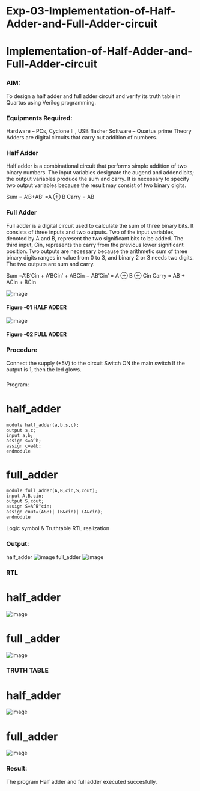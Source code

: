 # Exp-03-Implementation-of-Half-Adder-and-Full-Adder-circuit

# Implementation-of-Half-Adder-and-Full-Adder-circuit
### AIM:
To design a half adder and full adder circuit and verify its truth table in Quartus using Verilog programming.

### Equipments Required:
Hardware – PCs, Cyclone II , USB flasher
Software – Quartus prime
Theory
Adders are digital circuits that carry out addition of numbers.

### Half Adder
Half adder is a combinational circuit that performs simple addition of two binary numbers. The input variables designate the augend and addend bits; the output variables produce the sum and carry. It is necessary to specify two output variables because the result may consist of two binary digits.

Sum = A’B+AB’ =A ⊕ B Carry = AB

### Full Adder
Full adder is a digital circuit used to calculate the sum of three binary bits. It consists of three inputs and two outputs. Two of the input variables, denoted by A and B, represent the two significant bits to be added. The third input, Cin, represents the carry from the previous lower significant position. Two outputs are necessary because the arithmetic sum of three binary digits ranges in value from 0 to 3, and binary 2 or 3 needs two digits. The two outputs are sum and carry.

Sum =A’B’Cin + A’BCin’ + ABCin + AB’Cin’ = A ⊕ B ⊕ Cin Carry = AB + ACin + BCin

 ![image](https://user-images.githubusercontent.com/36288975/163552156-a13e5a56-c638-4110-97d9-8896907c8d25.png)

#### Figure -01 HALF ADDER 


![image](https://user-images.githubusercontent.com/36288975/163552057-b3547877-6d07-45b4-b7e0-bcfebfad9e1d.png)

#### Figure -02 FULL ADDER 

### Procedure

Connect the supply (+5V) to the circuit
Switch ON the main switch
If the output is 1, then the led glows.
### 
Program:
# half_adder
```
module half_adder(a,b,s,c);
output s,c;
input a,b;
assign s=a^b;
assign c=a&b;
endmodule
```

# full_adder
```
module full_adder(A,B,cin,S,cout);
input A,B,cin;
output S,cout;
assign S=A^B^cin;
assign cout=(A&B)| (B&cin)| (A&cin);
endmodule
```
Logic symbol & Truthtable
RTL realization

### Output:
half_adder
![image](https://github.com/ROGITHGANESH/Exp-02-Implementation-of-Half-Adder-and-Full-Adder-circuit/assets/152588322/ca86485d-b49b-49a7-8269-ba6bf1a9fc2b)
full_adder
![image](https://github.com/ROGITHGANESH/Exp-02-Implementation-of-Half-Adder-and-Full-Adder-circuit/assets/152588322/d69639a9-47b8-47a1-9a97-98a1d32ff176)

### RTL
# half_adder
![image](https://github.com/ROGITHGANESH/Exp-02-Implementation-of-Half-Adder-and-Full-Adder-circuit/assets/152588322/b2c606c5-288e-4fa7-8b7f-50ad02501255)
# full _adder
![image](https://github.com/ROGITHGANESH/Exp-02-Implementation-of-Half-Adder-and-Full-Adder-circuit/assets/152588322/b86bd8e8-9ee5-4a1a-a7c6-4605db0a9a58)

### TRUTH TABLE 
# half_adder
![image](https://github.com/ROGITHGANESH/Exp-02-Implementation-of-Half-Adder-and-Full-Adder-circuit/assets/152588322/208169a1-84c7-473b-948d-555fc9710de6)

# full_adder
![image](https://github.com/ROGITHGANESH/Exp-02-Implementation-of-Half-Adder-and-Full-Adder-circuit/assets/152588322/97c929fe-c008-4b57-bc62-da3b49827249)


### Result:
The program Half adder and full adder executed succesfully.
